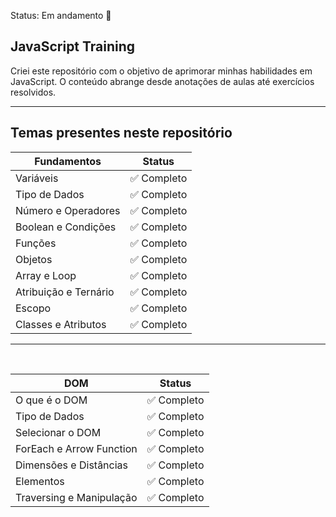 Status: Em andamento 🚧

## JavaScript Training

Criei este repositório com o objetivo de aprimorar minhas habilidades em JavaScript. O conteúdo abrange desde anotações de aulas até exercícios resolvidos.

<hr/>

## Temas presentes neste repositório

| Fundamentos           | Status      |
| --------------------- | ----------- |
| Variáveis             | ✅ Completo |
| Tipo de Dados         | ✅ Completo |
| Número e Operadores   | ✅ Completo |
| Boolean e Condições   | ✅ Completo |
| Funções               | ✅ Completo |
| Objetos               | ✅ Completo |
| Array e Loop          | ✅ Completo |
| Atribuição e Ternário | ✅ Completo |
| Escopo                | ✅ Completo |
| Classes e Atributos   | ✅ Completo |

<hr/>
<br/>

| DOM                      | Status      |
| ------------------------ | ----------- |
| O que é o DOM            | ✅ Completo |
| Tipo de Dados            | ✅ Completo |
| Selecionar o DOM         | ✅ Completo |
| ForEach e Arrow Function | ✅ Completo |
| Dimensões e Distâncias   | ✅ Completo |
| Elementos                | ✅ Completo |
| Traversing e Manipulação | ✅ Completo |

